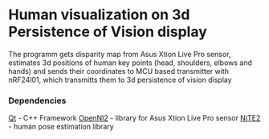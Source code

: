# Human visualization on 3d Persistence of Vision display
The programm gets disparity map from Asus Xtion Live Pro sensor, estimates 3d positions of human key points (head, shoulders, elbows and hands) and sends their coordinates to MCU based transmitter with nRF24l01, which transmitts them to 3d persistence of vision display

### Dependencies
[Qt] - C++ Framework
[OpenNI2] - library for Asus Xtion Live Pro sensor
[NiTE2] - human pose estimation library

[Qt]: https://www.qt.io
[OpenNI2]: https://github.com/occipital/OpenNI2
[NiTE2]: http://openni.ru/files/nite/index.html
